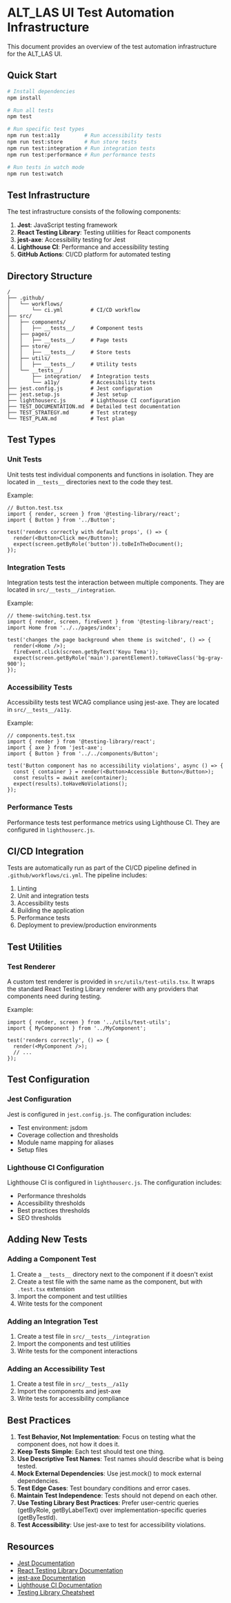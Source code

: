 # ALT_LAS UI Test Automation Infrastructure

This document provides an overview of the test automation infrastructure for the ALT_LAS UI.

## Quick Start

```bash
# Install dependencies
npm install

# Run all tests
npm test

# Run specific test types
npm run test:a11y        # Run accessibility tests
npm run test:store       # Run store tests
npm run test:integration # Run integration tests
npm run test:performance # Run performance tests

# Run tests in watch mode
npm run test:watch
```

## Test Infrastructure

The test infrastructure consists of the following components:

1. **Jest**: JavaScript testing framework
2. **React Testing Library**: Testing utilities for React components
3. **jest-axe**: Accessibility testing for Jest
4. **Lighthouse CI**: Performance and accessibility testing
5. **GitHub Actions**: CI/CD platform for automated testing

## Directory Structure

```
/
├── .github/
│   └── workflows/
│       └── ci.yml         # CI/CD workflow
├── src/
│   ├── components/
│   │   ├── __tests__/     # Component tests
│   ├── pages/
│   │   ├── __tests__/     # Page tests
│   ├── store/
│   │   ├── __tests__/     # Store tests
│   ├── utils/
│   │   ├── __tests__/     # Utility tests
│   └── __tests__/
│       ├── integration/   # Integration tests
│       └── a11y/          # Accessibility tests
├── jest.config.js         # Jest configuration
├── jest.setup.js          # Jest setup
├── lighthouserc.js        # Lighthouse CI configuration
├── TEST_DOCUMENTATION.md  # Detailed test documentation
├── TEST_STRATEGY.md       # Test strategy
└── TEST_PLAN.md           # Test plan
```

## Test Types

### Unit Tests

Unit tests test individual components and functions in isolation. They are located in `__tests__` directories next to the code they test.

Example:

```tsx
// Button.test.tsx
import { render, screen } from '@testing-library/react';
import { Button } from '../Button';

test('renders correctly with default props', () => {
  render(<Button>Click me</Button>);
  expect(screen.getByRole('button')).toBeInTheDocument();
});
```

### Integration Tests

Integration tests test the interaction between multiple components. They are located in `src/__tests__/integration`.

Example:

```tsx
// theme-switching.test.tsx
import { render, screen, fireEvent } from '@testing-library/react';
import Home from '../../pages/index';

test('changes the page background when theme is switched', () => {
  render(<Home />);
  fireEvent.click(screen.getByText('Koyu Tema'));
  expect(screen.getByRole('main').parentElement).toHaveClass('bg-gray-900');
});
```

### Accessibility Tests

Accessibility tests test WCAG compliance using jest-axe. They are located in `src/__tests__/a11y`.

Example:

```tsx
// components.test.tsx
import { render } from '@testing-library/react';
import { axe } from 'jest-axe';
import { Button } from '../../components/Button';

test('Button component has no accessibility violations', async () => {
  const { container } = render(<Button>Accessible Button</Button>);
  const results = await axe(container);
  expect(results).toHaveNoViolations();
});
```

### Performance Tests

Performance tests test performance metrics using Lighthouse CI. They are configured in `lighthouserc.js`.

## CI/CD Integration

Tests are automatically run as part of the CI/CD pipeline defined in `.github/workflows/ci.yml`. The pipeline includes:

1. Linting
2. Unit and integration tests
3. Accessibility tests
4. Building the application
5. Performance tests
6. Deployment to preview/production environments

## Test Utilities

### Test Renderer

A custom test renderer is provided in `src/utils/test-utils.tsx`. It wraps the standard React Testing Library renderer with any providers that components need during testing.

Example:

```tsx
import { render, screen } from '../utils/test-utils';
import { MyComponent } from '../MyComponent';

test('renders correctly', () => {
  render(<MyComponent />);
  // ...
});
```

## Test Configuration

### Jest Configuration

Jest is configured in `jest.config.js`. The configuration includes:

- Test environment: jsdom
- Coverage collection and thresholds
- Module name mapping for aliases
- Setup files

### Lighthouse CI Configuration

Lighthouse CI is configured in `lighthouserc.js`. The configuration includes:

- Performance thresholds
- Accessibility thresholds
- Best practices thresholds
- SEO thresholds

## Adding New Tests

### Adding a Component Test

1. Create a `__tests__` directory next to the component if it doesn't exist
2. Create a test file with the same name as the component, but with `.test.tsx` extension
3. Import the component and test utilities
4. Write tests for the component

### Adding an Integration Test

1. Create a test file in `src/__tests__/integration`
2. Import the components and test utilities
3. Write tests for the component interactions

### Adding an Accessibility Test

1. Create a test file in `src/__tests__/a11y`
2. Import the components and jest-axe
3. Write tests for accessibility compliance

## Best Practices

1. **Test Behavior, Not Implementation**: Focus on testing what the component does, not how it does it.
2. **Keep Tests Simple**: Each test should test one thing.
3. **Use Descriptive Test Names**: Test names should describe what is being tested.
4. **Mock External Dependencies**: Use jest.mock() to mock external dependencies.
5. **Test Edge Cases**: Test boundary conditions and error cases.
6. **Maintain Test Independence**: Tests should not depend on each other.
7. **Use Testing Library Best Practices**: Prefer user-centric queries (getByRole, getByLabelText) over implementation-specific queries (getByTestId).
8. **Test Accessibility**: Use jest-axe to test for accessibility violations.

## Resources

- [Jest Documentation](https://jestjs.io/docs/getting-started)
- [React Testing Library Documentation](https://testing-library.com/docs/react-testing-library/intro/)
- [jest-axe Documentation](https://github.com/nickcolley/jest-axe)
- [Lighthouse CI Documentation](https://github.com/GoogleChrome/lighthouse-ci)
- [Testing Library Cheatsheet](https://testing-library.com/docs/react-testing-library/cheatsheet/)
